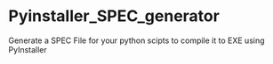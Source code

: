 # Pyinstaller_SPEC_generator
Generate a SPEC File for your python scipts to compile it to EXE using PyInstaller

